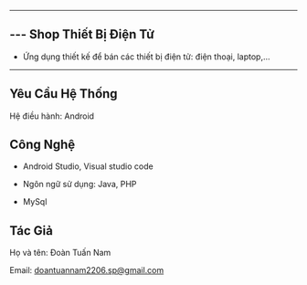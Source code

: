 ---------------
--- Shop Thiết Bị Điện Tử
---------------
- Ứng dụng thiết kế để bán các thiết bị điện tử: điện thoại, laptop,...
---------

Yêu Cầu Hệ Thống
----------------
Hệ điều hành: Android

Công Nghệ
-
- Android Studio, Visual studio code

- Ngôn ngữ sử dụng: Java, PHP

- MySql

Tác Giả
-
Họ và tên: Đoàn Tuấn Nam 

Email: doantuannam2206.sp@gmail.com
